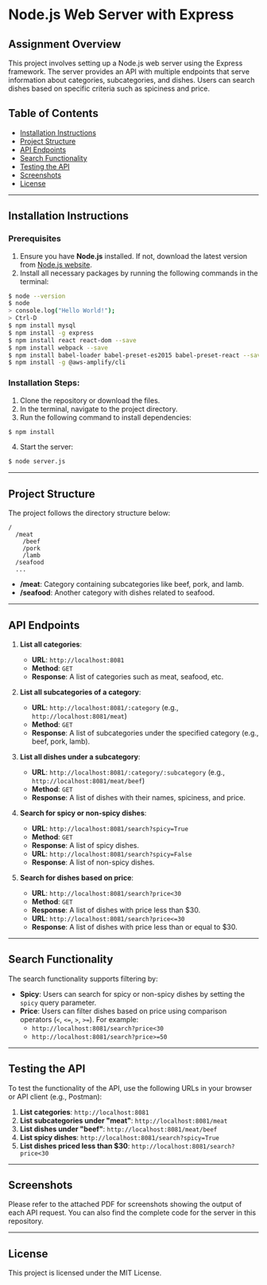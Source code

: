 # Node.js Web Server with Express

## Assignment Overview

This project involves setting up a Node.js web server using the Express framework. The server provides an API with multiple endpoints that serve information about categories, subcategories, and dishes. Users can search dishes based on specific criteria such as spiciness and price.

## Table of Contents

- [Installation Instructions](#installation-instructions)
- [Project Structure](#project-structure)
- [API Endpoints](#api-endpoints)
- [Search Functionality](#search-functionality)
- [Testing the API](#testing-the-api)
- [Screenshots](#screenshots)
- [License](#license)

---

## Installation Instructions

### Prerequisites
1. Ensure you have **Node.js** installed. If not, download the latest version from [Node.js website](https://nodejs.org/).
2. Install all necessary packages by running the following commands in the terminal:

```bash
$ node --version
$ node
> console.log("Hello World!");
> Ctrl-D
$ npm install mysql
$ npm install -g express
$ npm install react react-dom --save
$ npm install webpack --save
$ npm install babel-loader babel-preset-es2015 babel-preset-react --save
$ npm install -g @aws-amplify/cli
```

### Installation Steps:
1. Clone the repository or download the files.
2. In the terminal, navigate to the project directory.
3. Run the following command to install dependencies:
```bash
$ npm install
```

4. Start the server:
```bash
$ node server.js
```

---

## Project Structure

The project follows the directory structure below:

```
/
  /meat
    /beef
    /pork
    /lamb
  /seafood
  ...
```

- **/meat**: Category containing subcategories like beef, pork, and lamb.
- **/seafood**: Another category with dishes related to seafood.

---

## API Endpoints

1. **List all categories**:
    - **URL**: `http://localhost:8081`
    - **Method**: `GET`
    - **Response**: A list of categories such as meat, seafood, etc.

2. **List all subcategories of a category**:
    - **URL**: `http://localhost:8081/:category` (e.g., `http://localhost:8081/meat`)
    - **Method**: `GET`
    - **Response**: A list of subcategories under the specified category (e.g., beef, pork, lamb).

3. **List all dishes under a subcategory**:
    - **URL**: `http://localhost:8081/:category/:subcategory` (e.g., `http://localhost:8081/meat/beef`)
    - **Method**: `GET`
    - **Response**: A list of dishes with their names, spiciness, and price.

4. **Search for spicy or non-spicy dishes**:
    - **URL**: `http://localhost:8081/search?spicy=True`
    - **Method**: `GET`
    - **Response**: A list of spicy dishes.
    - **URL**: `http://localhost:8081/search?spicy=False`
    - **Response**: A list of non-spicy dishes.

5. **Search for dishes based on price**:
    - **URL**: `http://localhost:8081/search?price<30`
    - **Method**: `GET`
    - **Response**: A list of dishes with price less than $30.
    - **URL**: `http://localhost:8081/search?price<=30`
    - **Response**: A list of dishes with price less than or equal to $30.

---

## Search Functionality

The search functionality supports filtering by:

- **Spicy**: Users can search for spicy or non-spicy dishes by setting the `spicy` query parameter.
- **Price**: Users can filter dishes based on price using comparison operators (`<`, `<=`, `>`, `>=`). For example:
  - `http://localhost:8081/search?price<30`
  - `http://localhost:8081/search?price>=50`

---

## Testing the API

To test the functionality of the API, use the following URLs in your browser or API client (e.g., Postman):

1. **List categories**: `http://localhost:8081`
2. **List subcategories under "meat"**: `http://localhost:8081/meat`
3. **List dishes under "beef"**: `http://localhost:8081/meat/beef`
4. **List spicy dishes**: `http://localhost:8081/search?spicy=True`
5. **List dishes priced less than $30**: `http://localhost:8081/search?price<30`

---

## Screenshots

Please refer to the attached PDF for screenshots showing the output of each API request. You can also find the complete code for the server in this repository.

---

## License

This project is licensed under the MIT License.




